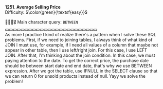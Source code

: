 **1251. Average Selling Price**
<br>
Difficulty: $\color{green}{\textsf{easy}}$

🦸🏻‍♂️🎖️ Main character query: ```BETWEEN```
<br>
💵💵💵💵💵💵💵💵💵💵💵💵💵💵💵💵💵💵💵💵💵💵💵💵
<br>
As more I practice I kind of realize there's a pattern when I solve these SQL problems. First, if we need to joining tables, I always think of what kind of JOIN I must use, for example, if I need all values of a column that maybe not appear in other table, then I use left/right join. For this case, I use LEFT JOIN. After that, I'm thinking about the join condition. In this case, we must paying attention to the date. To get the correct price, the purchase date should be between start date and end date, that's why we use BETWEEN expression. After we got the table, use IFNULL in the SELECT clause so that we can return 0 for unsold products instead of null. Yayy we solve the problem!